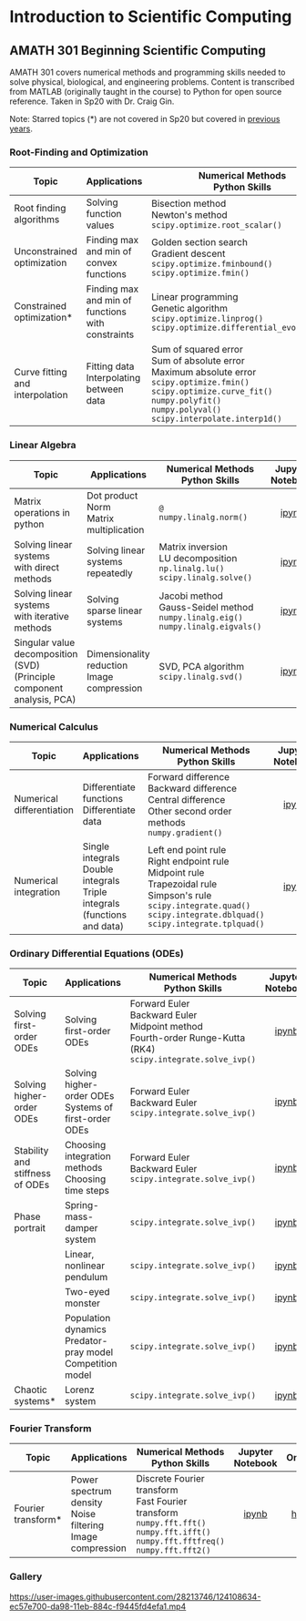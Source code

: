 # Introduction to Scientific Computing
## AMATH 301 Beginning Scientific Computing

AMATH 301 covers numerical methods and programming skills needed to solve physical, biological, and engineering problems. Content is transcribed from MATLAB (originally taught in the course) to Python for open source reference. Taken in Sp20 with Dr. Craig Gin.

Note: Starred topics (*) are not covered in Sp20 but covered in [previous years](https://www.youtube.com/channel/UCEirPnFv_2QbvzrM67SnKPA/videos).

### Root-Finding and Optimization
|Topic|Applications|Numerical Methods <br/> Python Skills|Jupyter <br/> Notebook|Online|
|-|-|-|:-:|:-:|
|Root finding algorithms|Solving function values|Bisection method <br/> Newton's method <br/> `scipy.optimize.root_scalar()`|[ipynb](root-finding-algorithms.ipynb)|[html](http://polarize.pw/equation-sheets/amath301/root-finding-algorithms.html)|
|Unconstrained optimization|Finding max and min of convex functions|Golden section search <br/> Gradient descent <br/> `scipy.optimize.fminbound()` <br/> `scipy.optimize.fmin()`|[ipynb](unconstrained-optimization.ipynb)|[html](http://polarize.pw/equation-sheets/amath301/unconstrained-optimization.html)|
|Constrained optimization*|Finding max and min of functions with constraints|Linear programming <br/> Genetic algorithm <br/> `scipy.optimize.linprog()` <br/> `scipy.optimize.differential_evolution()`|[ipynb](constrained-optimization.ipynb)|[html](http://polarize.pw/equation-sheets/amath301/constrained-optimization.html)|
|Curve fitting and interpolation|Fitting data <br/> Interpolating between data|Sum of squared error <br/> Sum of absolute error <br/> Maximum absolute error <br/> `scipy.optimize.fmin()`<br/> `scipy.optimize.curve_fit()` <br/> `numpy.polyfit()` <br/> `numpy.polyval()` <br/> `scipy.interpolate.interp1d()`|[ipynb](curve-fitting-interpolation.ipynb)|[html](http://polarize.pw/equation-sheets/amath301/curve-fitting-interpolation.html)|

### Linear Algebra
|Topic|Applications|Numerical Methods <br/> Python Skills|Jupyter <br/> Notebook|Online|
|-|-|-|:-:|:-:|
|Matrix operations in python|Dot product <br/> Norm <br/> Matrix multiplication|`@` <br/>`numpy.linalg.norm()`|[ipynb](matrix-operations.ipynb)|[html](http://polarize.pw/equation-sheets/amath301/matrix-operations.html)|
|Solving linear systems <br/> with direct methods|Solving linear systems repeatedly|Matrix inversion <br/> LU decomposition <br/> `np.linalg.lu()` <br/> `scipy.linalg.solve()`|[ipynb](solving-linear-system-direct-method.ipynb)|[html](http://polarize.pw/equation-sheets/amath301/solving-linear-system-direct-method.html)|
|Solving linear systems <br/> with iterative methods|Solving sparse linear systems|Jacobi method <br/> Gauss-Seidel method <br/> `numpy.linalg.eig()` <br/> `numpy.linalg.eigvals()`|[ipynb](solving-linear-system-iterative-method.ipynb)|[html](http://polarize.pw/equation-sheets/amath301/solving-linear-system-iterative-method.html)|
|Singular value decomposition (SVD) <br/> (Principle component analysis, PCA)|Dimensionality reduction <br/> Image compression|SVD, PCA algorithm <br/> `scipy.linalg.svd()`|[ipynb](singular-value-decomposition-pca.ipynb)|[html](http://polarize.pw/equation-sheets/amath301/singular-value-decomposition-pca.html)|

### Numerical Calculus
|Topic|Applications|Numerical Methods <br/> Python Skills|Jupyter <br/> Notebook|Online|
|-|-|-|:-:|:-:|
|Numerical differentiation|Differentiate functions <br/> Differentiate data|Forward difference <br/> Backward difference <br/> Central difference <br/> Other second order methods <br/> `numpy.gradient()`|[ipynb](numerical-differentiation.ipynb)|[html](http://polarize.pw/equation-sheets/amath301/numerical-differentiation.html)|
|Numerical integration|Single integrals <br/> Double integrals <br/> Triple integrals <br/> (functions and data)|Left end point rule <br/> Right endpoint rule <br/> Midpoint rule <br/> Trapezoidal rule <br/> Simpson's rule <br/> `scipy.integrate.quad()` <br/> `scipy.integrate.dblquad()` <br/> `scipy.integrate.tplquad()`|[ipynb](numerical-integration.ipynb)|[html](http://polarize.pw/equation-sheets/amath301/numerical-integration.html)|

### Ordinary Differential Equations (ODEs)
|Topic|Applications|Numerical Methods <br/> Python Skills|Jupyter <br/> Notebook|Online|
|-|-|-|:-:|:-:|
|Solving first-order ODEs|Solving first-order ODEs|Forward Euler <br/> Backward Euler <br/> Midpoint method <br/> Fourth-order Runge-Kutta (RK4) <br/> `scipy.integrate.solve_ivp()`|[ipynb](solving-first-order-odes.ipynb)|[html](http://polarize.pw/equation-sheets/amath301/solving-first-order-odes.html)|
|Solving higher-order ODEs|Solving higher-order ODEs <br/> Systems of first-order ODEs|Forward Euler <br/> Backward Euler <br/> `scipy.integrate.solve_ivp()`|[ipynb](solving-higher-order-odes.ipynb)|[html](http://polarize.pw/equation-sheets/amath301/solving-higher-order-odes.html)|
|Stability and stiffness of ODEs|Choosing integration methods <br/> Choosing time steps|Forward Euler <br/> Backward Euler <br/> `scipy.integrate.solve_ivp()`|[ipynb](ode-stability-stiffness.ipynb)|[html](http://polarize.pw/equation-sheets/amath301/ode-stability-stiffness.html)|
|Phase portrait|Spring-mass-damper system|`scipy.integrate.solve_ivp()`|[ipynb](phase-portrait-spring-mass-damper.ipynb)|[html](http://polarize.pw/equation-sheets/amath301/phase-portrait-spring-mass-damper.html)|
||Linear, nonlinear pendulum|`scipy.integrate.solve_ivp()`|[ipynb](phase-portrait-linear-nonlinear-pendulum.ipynb)|[html](http://polarize.pw/equation-sheets/amath301/phase-portrait-linear-nonlinear-pendulum.html)|
||Two-eyed monster|`scipy.integrate.solve_ivp()`|[ipynb](phase-portrait-two-eyed-monster.ipynb)|[html](http://polarize.pw/equation-sheets/amath301/phase-portrait-two-eyed-monster.html)|
||Population dynamics <br/> Predator-pray model <br/> Competition model|`scipy.integrate.solve_ivp()`|[ipynb](phase-portrait-population-dynamics.ipynb)|[html](http://polarize.pw/equation-sheets/amath301/phase-portrait-population-dynamics.html)|
|Chaotic systems*|Lorenz system|`scipy.integrate.solve_ivp()`|[ipynb](chaotic-system-lorenz-system.ipynb)|[html](http://polarize.pw/equation-sheets/amath301/chaotic-system-lorenz-system.html)|

### Fourier Transform
|Topic|Applications|Numerical Methods <br/> Python Skills|Jupyter <br/> Notebook|Online|
|-|-|-|:-:|:-:|
|Fourier transform*|Power spectrum density <br/> Noise filtering <br/> Image compression|Discrete Fourier transform <br/> Fast Fourier transform <br/> `numpy.fft.fft()` <br/> `numpy.fft.ifft()` <br/> `numpy.fft.fftfreq()` <br/> `numpy.fft.fft2()`|[ipynb](fourier-transform.ipynb)|[html](http://polarize.pw/equation-sheets/amath301/fourier-transform.html)|

### Gallery

https://user-images.githubusercontent.com/28213746/124108634-ec57e700-da98-11eb-884c-f9445fd4efa1.mp4
